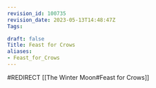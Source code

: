 ```yaml
---
revision_id: 100735
revision_date: 2023-05-13T14:48:47Z
Tags:

draft: false
Title: Feast for Crows
aliases:
- Feast_for_Crows
---
```

#REDIRECT [[The Winter Moon#Feast for Crows]]